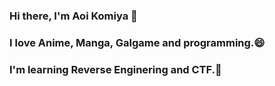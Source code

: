 ### Hi there, I'm Aoi Komiya 👋
### I love Anime, Manga, Galgame and programming.😄
### I'm learning Reverse Enginering and CTF.🤔

<!--
**Alizestl/alizestl** is a ✨ _special_ ✨ repository because its `README.md` (this file) appears on your GitHub profile.

Here are some ideas to get you started:

- 🔭 I’m currently working on ...
- 🌱 I’m currently learning ...
- 👯 I’m looking to collaborate on ...
- 🤔 I’m looking for help with ...
- 💬 Ask me about ...
- 📫 How to reach me: ...
- 😄 Pronouns: ...
- ⚡ Fun fact: ...
-->
